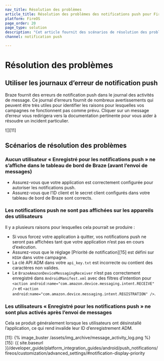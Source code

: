 ```yaml
---
nav_title: Résolution des problèmes
article_title: Résolution des problèmes des notifications push pour FireOS
platform: FireOS
page_order: 20
page_type: solution
description: "Cet article fournit des scénarios de résolution des problèmes FireOS pour les problèmes que vous pourriez rencontrer avec des notifications push."
channel: notification push

---
```

# Résolution des problèmes

## Utiliser les journaux d’erreur de notification push

Braze fournit des erreurs de notification push dans le journal des activités de message. Ce journal d’erreurs fournit de nombreux avertissements qui peuvent être très utiles pour identifier les raisons pour lesquelles vos campagnes ne fonctionnent pas comme prévu. Cliquer sur un message d’erreur vous redirigera vers la documentation pertinente pour vous aider à résoudre un incident particulier.

![][11]

## Scénarios de résolution des problèmes

### Aucun utilisateur « Enregistré pour les notifications push » ne s’affiche dans le tableau de bord de Braze (avant l’envoi de messages)

- Assurez-vous que votre application est correctement configurée pour autoriser les notifications push.
- Assurez-vous que l’ID client et le secret client configurés dans votre tableau de bord de Braze sont corrects.

### Les notifications push ne sont pas affichées sur les appareils des utilisateurs

Il y a plusieurs raisons pour lesquelles cela pourrait se produire :

- Si vous forcez votre application à quitter, vos notifications push ne seront pas affichées tant que votre application n’est pas en cours d’exécution.
- Assurez-vous que le réglage [Priorité de notification][15] est défini sur `HIGH` dans votre campagne.
- La clé API ADM dans votre `api_key.txt` est incorrecte ou contient des caractères non valides.
- Le `BrazeAmazonDeviceMessagingReceiver` n’est pas correctement enregistré dans `AndroidManifest.xml` avec des filtres d’intention pour `<action android:name="com.amazon.device.messaging.intent.RECEIVE" />` et `<action android:name="com.amazon.device.messaging.intent.REGISTRATION" />`.

### Les utilisateurs « Enregistré pour les notifications push » ne sont plus activés après l’envoi de messages

Cela se produit généralement lorsque les utilisateurs ont désinstallé l’application, ce qui rend invalide leur ID d’enregistrement ADM.

[11]: {% image_buster /assets/img_archive/message_activity_log.png %}
[15]: {{ site.baseurl }}/developer_guide/platform_integration_guides/android/push_notifications/fireos/customization/advanced_settings/#notification-display-priority
